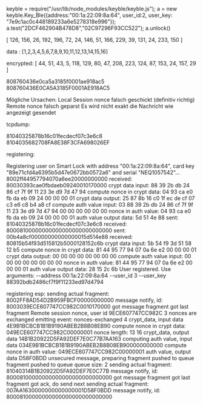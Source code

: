 keyble = require("/usr/lib/node_modules/keyble/keyble.js"); a = new keyble.Key_Ble({address:"00:1a:22:09:8a:64", user_id:2, user_key: "7e9c1ac0c448189233a6e5278318e996"}); a.test("2DCF462904B478D8","02C97296F93CC522"); a.unlock()

[ 126, 156, 26, 192, 196, 72, 24, 146, 51, 166, 229, 39, 131, 24, 233, 150 ]

data : [1,2,3,4,5,6,7,8,9,10,11,12,13,14,15,16]

encrypted: [ 44, 51, 43, 5, 118, 129, 80, 47, 208, 223, 124, 87, 153, 24, 157, 29 ]


808760436e0ca5a3185f0001ae918ac5
808760436E0CA5A3185F0001AE918AC5


Mögliche Ursachen:
Local Session nonce falsch geschickt (definitiv richtig)
Remote nonce falsch geparst
Es wird nicht exakt die Nachricht wie angezeigt gesendet


tcpdump:

81040325878b16c01fecdecf07c3e6c8
8104035682708FA8E38F3CFA698026EF


registering:

Registering user on Smart Lock with address "00:1a:22:09:8a:64", card key "89e71cfd4a6395b5d47e0672bb0572a6" and serial "NEQ1057542"...
8002ff44957794070a6ee20000000000
received:
80030393cae0fbdaeb09240010170000
crypt data input: 88 39 2b db 24 86 cf 7f 9f 11 23 3e d9 7d 47 94
compute nonce in crypt data: 04 93 ca e0 fb da eb 09 24 00 00 00 01
crypt data output: 25 87 8b 16 c0 1f ec de cf 07 c3 e6 c8 b4 a8 cf
compute auth value input: 03 88 39 2b db 24 86 cf 7f 9f 11 23 3e d9 7d 47 94 00 00 00 00 00 00
nonce in auth value: 04 93 ca e0 fb da eb 09 24 00 00 00 01
auth value output data:  5d 51 4e 88
sent:
81040325878b16c01fecdecf07c3e6c8
received:
80008100000000000000000000000000
sent:
00b4a8cf00000000000000015d514e88
received:
80815b54f93d515812b5000128152c6b
crypt data input: 5b 54 f9 3d 51 58 12 b5
compute nonce in crypt data: 81 44 95 77 94 07 0a 6e e2 00 00 00 01
crypt data output: 00 00 00 00 00 00 00 00
compute auth value input: 00 00 00 00 00 00 00 00
nonce in auth value: 81 44 95 77 94 07 0a 6e e2 00 00 00 01
auth value output data:  28 15 2c 6b
User registered. Use arguments: --address 00:1a:22:09:8a:64 --user_id 3 --user_key 88392bdb2486cf7f9f11233ed97d4794


registering esp:
sending actual fragment:
8002FF8AD54D2B959FBCF00000000000
message notify, id:
8003039ECE607747CC982C0010170000
got message fragment
got last fragment
Remote session nonce, user id
9ECE607747CC982C
3
nonces are exchanged
emitting event:
nonces-exchanged
4
crypt_data, input data
4E9B1BCBCB1B1B9190ABEB2B8B08EB90
compute nonce in crypt data:
049ECE607747CC982C00000001
nonce length:
13
16
crypt_data, output data
14B1B20922D5FA92DEF7E0C77B7AA163
computing auth value, input data
034E9B1BCBCB1B1B9190ABEB2B8B08EB900000000000
compute nonce in auth value:
049ECE607747CC982C00000001
auth value, output data
D58F0BDD
unsecured message, preparing
fragment pushed to queue
fragment pushed to queue
queue size:
2
sending actual fragment:
81040314B1B20922D5FA92DEF7E0C77B
message notify, id:
80008100000000000000000000000000
got message fragment
got last fragment
got ack, do send next
sending actual fragment:
007AA1630000000000000001D58F0BDD
message notify, id:
80008100000000000000000000000000